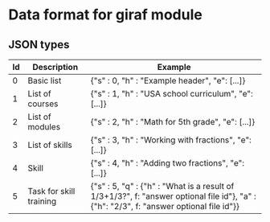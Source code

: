 # Data format for giraf module
## JSON types

| Id | Description | Example |
| -- | ----------- | ------- |
| 0  | Basic list  | {"s" : 0, "h" : "Example header", "e": [...]} |
| 1  | List of courses  | {"s" : 1, "h" : "USA school curriculum", "e": [...]} |
| 2  | List of modules  | {"s" : 2, "h" : "Math for 5th grade", "e": [...]} |
| 3  | List of skills  | {"s" : 3, "h" : "Working with fractions", "e": [...]} |
| 4  | Skill  | {"s" : 4, "h" : "Adding two fractions", "e": [...]} |
| 5  | Task for skill training  | {"s" : 5, "q" : {"h" : "What is a result of 1/3+1/3?", f: "answer optional file id"}, "a" : {"h": "2/3", f: "answer optional file id"}} |

